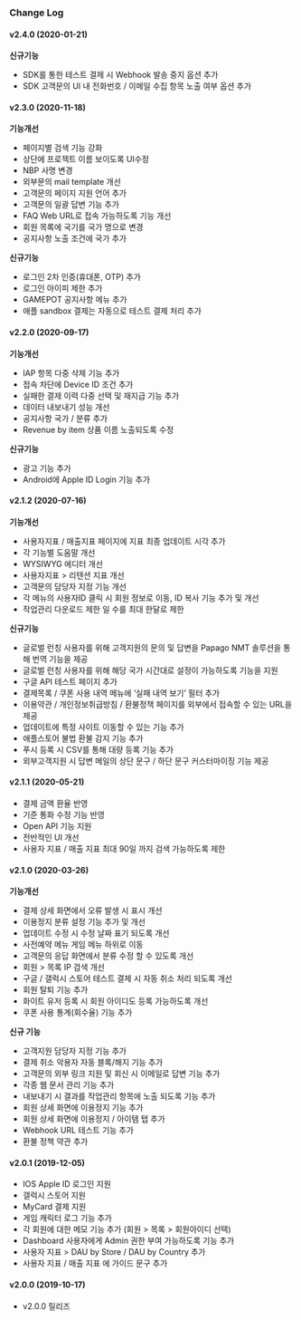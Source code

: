 ### Change Log

#### v2.4.0 (2020-01-21)
**신규기능**
- SDK를 통한 테스트 결제 시 Webhook 발송 중지 옵션 추가
- SDK 고객문의 UI 내 전화번호 / 이메일 수집 항목 노출 여부 옵션 추가

#### v2.3.0 (2020-11-18)

**기능개선**

- 페이지별 검색 기능 강화
- 상단에 프로젝트 이름 보이도록 UI수정
- NBP 사명 변경
- 외부문의 mail template 개선
- 고객문의 페이지 지원 언어 추가
- 고객문의 일괄 답변 기능 추가
- FAQ Web URL로 접속 가능하도록 기능 개선
- 회원 목록에 국기를 국가 명으로 변경
- 공지사항 노출 조건에 국가 추가

**신규기능**

- 로그인 2차 인증(휴대폰, OTP) 추가
- 로그인 아이피 제한 추가
- GAMEPOT 공지사항 메뉴 추가
- 애플 sandbox 결제는 자동으로 테스트 결제 처리 추가

#### v2.2.0 (2020-09-17)

**기능개선**

- IAP 항목 다중 삭제 기능 추가
- 접속 차단에 Device ID 조건 추가
- 실패한 결제 이력 다중 선택 및 재지급 기능 추가
- 데이터 내보내기 성능 개선
- 공지사항 국가 / 분류 추가
- Revenue by item 상품 이름 노출되도록 수정

**신규기능**

- 광고 기능 추가
- Android에 Apple ID Login 기능 추가

#### v2.1.2 (2020-07-16)

**기능개선**

- 사용자지표 / 매출지표 페이지에 지표 최종 업데이트 시각 추가
- 각 기능별 도움말 개선
- WYSIWYG 에디터 개선
- 사용자지표 > 리텐션 지표 개선
- 고객문의 담당자 지정 기능 개선
- 각 메뉴의 사용자ID 클릭 시 회원 정보로 이동, ID 복사 기능 추가 및 개선
- 작업관리 다운로드 제한 일 수를 최대 한달로 제한

**신규기능**

- 글로벌 런칭 사용자를 위해 고객지원의 문의 및 답변을 Papago NMT 솔루션을 통해 번역 기능을 제공
- 글로벌 런칭 사용자를 위해 해당 국가 시간대로 설정이 가능하도록 기능을 지원
- 구글 API 테스트 페이지 추가
- 결제목록 / 쿠폰 사용 내역 메뉴에 ‘실패 내역 보기’ 필터 추가
- 이용약관 / 개인정보취급방침 / 환불정책 페이지를 외부에서 접속할 수 있는 URL을 제공
- 업데이트에 특정 사이트 이동할 수 있는 기능 추가
- 애플스토어 불법 환불 감지 기능 추가
- 푸시 등록 시 CSV를 통해 대량 등록 기능 추가
- 외부고객지원 시 답변 메일의 상단 문구 / 하단 문구 커스터마이징 기능 제공

#### v2.1.1 (2020-05-21)

- 결제 금액 환율 반영
- 기준 통화 수정 기능 반영
- Open API 기능 지원
- 전반적인 UI 개선
- 사용자 지표 / 매출 지표 최대 90일 까지 검색 가능하도록 제한

#### v2.1.0 (2020-03-26)

**기능개선**

- 결제 상세 화면에서 오류 발생 시 표시 개선
- 이용정지 분류 설정 기능 추가 및 개선
- 업데이트 수정 시 수정 날짜 표기 되도록 개선
- 사전예약 메뉴 게임 메뉴 하위로 이동
- 고객문의 응답 화면에서 분류 수정 할 수 있도록 개선
- 회원 > 목록 IP 검색 개선
- 구글 / 갤럭시 스토어 테스트 결제 시 자동 취소 처리 되도록 개선
- 회원 탈퇴 기능 추가
- 화이트 유저 등록 시 회원 아이디도 등록 가능하도록 개선
- 쿠폰 사용 통계(회수율) 기능 추가

**신규 기능**

- 고객지원 담당자 지정 기능 추가
- 결제 취소 악용자 자동 블록/해지 기능 추가
- 고객문의 외부 링크 지원 및 회신 시 이메일로 답변 기능 추가
- 각종 웹 문서 관리 기능 추가
- 내보내기 시 결과를 작업관리 항목에 노출 되도록 기능 추가
- 회원 상세 화면에 이용정지 기능 추가
- 회원 상세 화면에 이용정지 / 아이템 탭 추가
- Webhook URL 테스트 기능 추가
- 환불 정책 약관 추가

#### v2.0.1 (2019-12-05)

- IOS Apple ID 로그인 지원
- 갤럭시 스토어 지원
- MyCard 결제 지원
- 게임 캐릭터 로그 기능 추가
- 각 회원에 대한 메모 기능 추가 (회원 > 목록 > 회원아이디 선택)
- Dashboard 사용자에게 Admin 권한 부여 가능하도록 기능 추가
- 사용자 지표 > DAU by Store / DAU by Country 추가
- 사용자 지표 / 매출 지표 에 가이드 문구 추가

#### v2.0.0 (2019-10-17)

- v2.0.0 릴리즈

